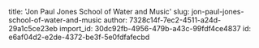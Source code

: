title: 'Jon Paul Jones School of Water and Music'
slug: jon-paul-jones-school-of-water-and-music
author: 7328c14f-7ec2-4511-a24d-29a1c5ce23eb
import_id: 30dc92fb-4956-479b-a43c-99fdf4ce4837
id: e6af04d2-e2de-4372-be3f-5e0fdfafecbd
